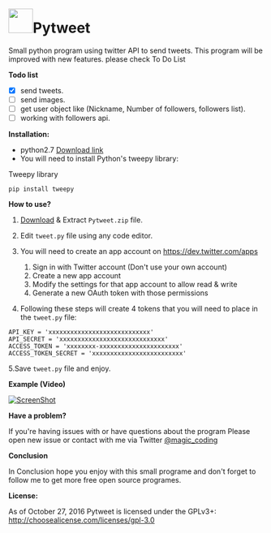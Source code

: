 # <img src="https://ee5817f8e2e9a2e34042-3365e7f0719651e5b8d0979bce83c558.ssl.cf5.rackcdn.com/python.png" width="48">Pytweet
Small python program using twitter API to send tweets.
This program will be improved with new features. please check To Do List

**Todo list**
- [x] send tweets.
- [ ] send images.
- [ ] get user object like (Nickname, Number of followers, followers list).
- [ ] working with followers api.

**Installation:**

- python2.7 [Download link](https://www.python.org/download/releases/2.7/)
- You will need to install Python's tweepy library:

Tweepy library
```
pip install tweepy
```

**How to use?**

1. [Download](https://github.com/magic-coding/pytweet/archive/master.zip) & Extract `Pytweet.zip` file.
2. Edit `tweet.py` file using any code editor.
3. You will need to create an app account on https://dev.twitter.com/apps
	1. Sign in with Twitter account (Don't use your own account)
	2. Create a new app account
	3. Modify the settings for that app account to allow read & write
	4. Generate a new OAuth token with those permissions

4. Following these steps will create 4 tokens that you will need to place in the `tweet.py` file:
```
API_KEY = 'xxxxxxxxxxxxxxxxxxxxxxxxxxxx'
API_SECRET = 'xxxxxxxxxxxxxxxxxxxxxxxxxxxxx'
ACCESS_TOKEN = 'xxxxxxxx-xxxxxxxxxxxxxxxxxxxxxx'
ACCESS_TOKEN_SECRET = 'xxxxxxxxxxxxxxxxxxxxxxxxx'

```

5.Save `tweet.py` file and enjoy.

**Example (Video)**

[![ScreenShot](http://s21.postimg.org/mu9976f07/2016_10_27_14_16_01.jpg)](https://player.vimeo.com/video/189128054)

**Have a problem?**

If you're having issues with or have questions about the program Please open new issue or contact with me via Twitter [@magic_coding](http://www.twitter.com/magic_coding)


**Conclusion**

In Conclusion hope you enjoy with this small programe and don't forget to follow me to get more free open source programes.

**License:**

As of October 27, 2016 Pytweet is licensed under the GPLv3+: http://choosealicense.com/licenses/gpl-3.0
